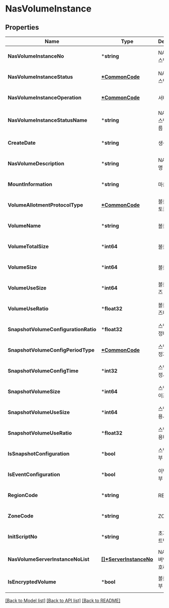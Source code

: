 # NasVolumeInstance

## Properties
Name | Type | Description | Notes
------------ | ------------- | ------------- | -------------
**NasVolumeInstanceNo** | ***string** | NAS볼륨인스턴스번호 | [optional] [default to null]
**NasVolumeInstanceStatus** | **[*CommonCode](CommonCode.md)** | NAS볼륨인스턴스상태 | [optional] [default to null]
**NasVolumeInstanceOperation** | **[*CommonCode](CommonCode.md)** | 서버설명 | [optional] [default to null]
**NasVolumeInstanceStatusName** | ***string** | NAS볼륨인스턴스상태이름 | [optional] [default to null]
**CreateDate** | ***string** | 생성일시 | [optional] [default to null]
**NasVolumeDescription** | ***string** | NAS볼륨설명 | [optional] [default to null]
**MountInformation** | ***string** | 마운트정보 | [optional] [default to null]
**VolumeAllotmentProtocolType** | **[*CommonCode](CommonCode.md)** | 볼륨할당프로토콜유형 | [optional] [default to null]
**VolumeName** | ***string** | 볼륨이름 | [optional] [default to null]
**VolumeTotalSize** | ***int64** | 볼륨총사이즈 | [optional] [default to null]
**VolumeSize** | ***int64** | 볼륨사이즈 | [optional] [default to null]
**VolumeUseSize** | ***int64** | 볼륨사용사이즈 | [optional] [default to null]
**VolumeUseRatio** | ***float32** | 볼륨사용사이즈비율 | [optional] [default to null]
**SnapshotVolumeConfigurationRatio** | ***float32** | 스냅샷볼륨설정비율 | [optional] [default to null]
**SnapshotVolumeConfigPeriodType** | **[*CommonCode](CommonCode.md)** | 스냅샷볼륨설정기간유형 | [optional] [default to null]
**SnapshotVolumeConfigTime** | ***int32** | 스냅샷볼륨설정시간 | [optional] [default to null]
**SnapshotVolumeSize** | ***int64** | 스냅샷볼륨사이즈 | [optional] [default to null]
**SnapshotVolumeUseSize** | ***int64** | 스냅샷볼륨사용사이즈 | [optional] [default to null]
**SnapshotVolumeUseRatio** | ***float32** | 스냅샷볼륨사용비율 | [optional] [default to null]
**IsSnapshotConfiguration** | ***bool** | 스냅샷설정여부 | [optional] [default to null]
**IsEventConfiguration** | ***bool** | 이벤트설정여부 | [optional] [default to null]
**RegionCode** | ***string** | REGION코드 | [optional] [default to null]
**ZoneCode** | ***string** | ZONE코드 | [optional] [default to null]
**InitScriptNo** | ***string** | 초기화스크립트번호 | [optional] [default to null]
**NasVolumeServerInstanceNoList** | **[[]\*ServerInstanceNo](ServerInstanceNo.md)** | NAS볼륨서버인스턴스번호리스트 | [optional] [default to null]
**IsEncryptedVolume** | ***bool** | 볼륨암호화여부 | [optional] [default to null]

[[Back to Model list]](../README.md#documentation-for-models) [[Back to API list]](../README.md#documentation-for-api-endpoints) [[Back to README]](../README.md)



